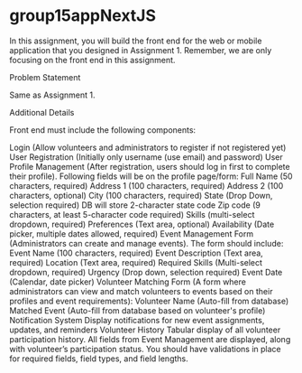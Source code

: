 # group15appNextJS

In this assignment, you will build the front end for the web or mobile application that you designed in Assignment 1. Remember, we are only focusing on the front end in this assignment.

Problem Statement

Same as Assignment 1.

Additional Details

Front end must include the following components:

Login (Allow volunteers and administrators to register if not registered yet)
User Registration (Initially only username (use email) and password)
User Profile Management (After registration, users should log in first to complete their profile). Following fields will be on the profile page/form:
Full Name (50 characters, required)
Address 1 (100 characters, required)
Address 2 (100 characters, optional)
City (100 characters, required)
State (Drop Down, selection required) DB will store 2-character state code
Zip code (9 characters, at least 5-character code required)
Skills (multi-select dropdown, required)
Preferences (Text area, optional)
Availability (Date picker, multiple dates allowed, required)
Event Management Form (Administrators can create and manage events). The form should include:
Event Name (100 characters, required)
Event Description (Text area, required)
Location (Text area, required)
Required Skills (Multi-select dropdown, required)
Urgency (Drop down, selection required)
Event Date (Calendar, date picker)
Volunteer Matching Form (A form where administrators can view and match volunteers to events based on their profiles and event requirements):
Volunteer Name (Auto-fill from database)
Matched Event (Auto-fill from database based on volunteer's profile)
Notification System
Display notifications for new event assignments, updates, and reminders
Volunteer History
Tabular display of all volunteer participation history. All fields from Event Management are displayed, along with volunteer’s participation status.
You should have validations in place for required fields, field types, and field lengths.
